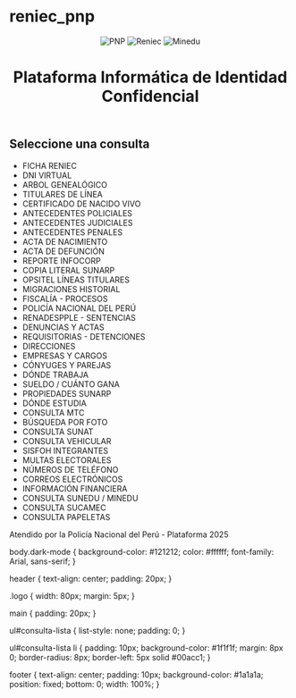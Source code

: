 # reniec_pnp
<!DOCTYPE html>
<html lang="es">
<head>
  <meta charset="UTF-8" />
  <meta name="viewport" content="width=device-width, initial-scale=1.0"/>
  <title>Plataforma de Consultas Institucionales</title>
  <link rel="stylesheet" href="css/style.css"/>
</head>
<body class="dark-mode">
  <header>
    <img src="assets/logos/logo_pnp.png" alt="PNP" class="logo"/>
    <img src="assets/logos/logo_reniec.png" alt="Reniec" class="logo"/>
    <img src="assets/logos/logo_minedu.png" alt="Minedu" class="logo"/>
    <h1>Plataforma Informática de Identidad Confidencial</h1>
  </header>

  <main>
    <h2>Seleccione una consulta</h2>
    <ul id="consulta-lista">
      <li>FICHA RENIEC</li>
      <li>DNI VIRTUAL</li>
      <li>ARBOL GENEALÓGICO</li>
      <li>TITULARES DE LÍNEA</li>
      <li>CERTIFICADO DE NACIDO VIVO</li>
      <li>ANTECEDENTES POLICIALES</li>
      <li>ANTECEDENTES JUDICIALES</li>
      <li>ANTECEDENTES PENALES</li>
      <li>ACTA DE NACIMIENTO</li>
      <li>ACTA DE DEFUNCIÓN</li>
      <li>REPORTE INFOCORP</li>
      <li>COPIA LITERAL SUNARP</li>
      <li>OPSITEL LÍNEAS TITULARES</li>
      <li>MIGRACIONES HISTORIAL</li>
      <li>FISCALÍA - PROCESOS</li>
      <li>POLICÍA NACIONAL DEL PERÚ</li>
      <li>RENADESPPLE - SENTENCIAS</li>
      <li>DENUNCIAS Y ACTAS</li>
      <li>REQUISITORIAS - DETENCIONES</li>
      <li>DIRECCIONES</li>
      <li>EMPRESAS Y CARGOS</li>
      <li>CÓNYUGES Y PAREJAS</li>
      <li>DÓNDE TRABAJA</li>
      <li>SUELDO / CUÁNTO GANA</li>
      <li>PROPIEDADES SUNARP</li>
      <li>DÓNDE ESTUDIA</li>
      <li>CONSULTA MTC</li>
      <li>BÚSQUEDA POR FOTO</li>
      <li>CONSULTA SUNAT</li>
      <li>CONSULTA VEHICULAR</li>
      <li>SISFOH INTEGRANTES</li>
      <li>MULTAS ELECTORALES</li>
      <li>NÚMEROS DE TELÉFONO</li>
      <li>CORREOS ELECTRÓNICOS</li>
      <li>INFORMACIÓN FINANCIERA</li>
      <li>CONSULTA SUNEDU / MINEDU</li>
      <li>CONSULTA SUCAMEC</li>
      <li>CONSULTA PAPELETAS</li>
    </ul>
  </main>

  <footer>
    <p>Atendido por la Policía Nacional del Perú - Plataforma 2025</p>
  </footer>
</body>
</html>

body.dark-mode {
  background-color: #121212;
  color: #ffffff;
  font-family: Arial, sans-serif;
}

header {
  text-align: center;
  padding: 20px;
}

.logo {
  width: 80px;
  margin: 5px;
}

main {
  padding: 20px;
}

ul#consulta-lista {
  list-style: none;
  padding: 0;
}

ul#consulta-lista li {
  padding: 10px;
  background-color: #1f1f1f;
  margin: 8px 0;
  border-radius: 8px;
  border-left: 5px solid #00acc1;
}

footer {
  text-align: center;
  padding: 10px;
  background-color: #1a1a1a;
  position: fixed;
  bottom: 0;
  width: 100%;
}
